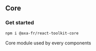 ## Core

### Get started

```sh
npm i @axa-fr/react-toolkit-core
```

Core module used by every components
